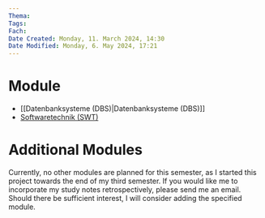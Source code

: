 ```yaml
---
Thema:  
Tags: 
Fach:
Date Created: Monday, 11. March 2024, 14:30  
Date Modified: Monday, 6. May 2024, 17:21
---
```

# Module

- [[Datenbanksysteme (DBS)|Datenbanksysteme (DBS)]]
- [Softwaretechnik (SWT)](https://hustle-swt.vercel.app/)

# Additional Modules

Currently, no other modules are planned for this semester, as I started this project towards the end of my third semester. If you would like me to incorporate my study notes retrospectively, please send me an email. Should there be sufficient interest, I will consider adding the specified module.

<!-- Configuration for Remark42 -->
<script>
  var remark_config = {
    host: 'http://localhost:8080', // URL of your Remark42 instance
    site_id: 'remark',             // The SITE_ID you set in the Docker configuration
    components: ['embed'],         // Optional: Defines the Remark42 components to be loaded
  };
</script>

<!-- Load Remark42 Script -->
<script>
document.addEventListener('DOMContentLoaded', function() {
  function loadScripts(scripts, document) {
    scripts.forEach(function(scriptName) {
      var script = document.createElement('script'),
          extension = '.js',  // default extension
          parentElement = document.head || document.body;

      if ('noModule' in script) {
        script.type = 'module';
        extension = '.mjs';
      } else {
        script.async = true;
        script.defer = true;
      }

      script.src = remark_config.host + '/web/' + scriptName + extension;
      parentElement.appendChild(script);
    });
  }

  loadScripts(remark_config.components || ['embed'], document);
});
</script>


<!-- Placeholder for the Comment Widget -->
<div id="remark42"></div>
